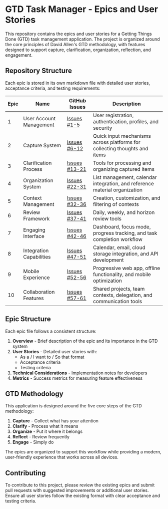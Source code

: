 # GTD Task Manager - Epics and User Stories

This repository contains the epics and user stories for a Getting Things Done (GTD) task management application. The project is organized around the core principles of David Allen's GTD methodology, with features designed to support capture, clarification, organization, reflection, and engagement.

## Repository Structure

Each epic is stored in its own markdown file with detailed user stories, acceptance criteria, and testing requirements:

| Epic | Name | GitHub Issues | Description |
|------|------|--------------|-------------|
| 1 | User Account Management | [Issues #1-5](https://github.com/imramugh/gtd-task-manager-epics/issues?q=is%3Aissue+label%3Aepic-1) | User registration, authentication, profiles, and security |
| 2 | Capture System | [Issues #6-12](https://github.com/imramugh/gtd-task-manager-epics/issues?q=is%3Aissue+label%3Aepic-2) | Quick input mechanisms across platforms for collecting thoughts and items |
| 3 | Clarification Process | [Issues #13-21](https://github.com/imramugh/gtd-task-manager-epics/issues?q=is%3Aissue+label%3Aepic-3) | Tools for processing and organizing captured items |
| 4 | Organization System | [Issues #22-31](https://github.com/imramugh/gtd-task-manager-epics/issues?q=is%3Aissue+label%3Aepic-4) | List management, calendar integration, and reference material organization |
| 5 | Context Management | [Issues #32-36](https://github.com/imramugh/gtd-task-manager-epics/issues?q=is%3Aissue+label%3Aepic-5) | Creation, customization, and filtering of contexts |
| 6 | Review Framework | [Issues #37-41](https://github.com/imramugh/gtd-task-manager-epics/issues?q=is%3Aissue+label%3Aepic-6) | Daily, weekly, and horizon review tools |
| 7 | Engaging Interface | [Issues #42-46](https://github.com/imramugh/gtd-task-manager-epics/issues?q=is%3Aissue+label%3Aepic-7) | Dashboard, focus mode, progress tracking, and task completion workflow |
| 8 | Integration Capabilities | [Issues #47-51](https://github.com/imramugh/gtd-task-manager-epics/issues?q=is%3Aissue+label%3Aepic-8) | Calendar, email, cloud storage integration, and API development |
| 9 | Mobile Experience | [Issues #52-56](https://github.com/imramugh/gtd-task-manager-epics/issues?q=is%3Aissue+label%3Aepic-9) | Progressive web app, offline functionality, and mobile optimization |
| 10 | Collaboration Features | [Issues #57-61](https://github.com/imramugh/gtd-task-manager-epics/issues?q=is%3Aissue+label%3Aepic-10) | Shared projects, team contexts, delegation, and communication tools |

## Epic Structure

Each epic file follows a consistent structure:

1. **Overview** - Brief description of the epic and its importance in the GTD system
2. **User Stories** - Detailed user stories with:
   - As a / I want to / So that format
   - Acceptance criteria
   - Testing criteria
3. **Technical Considerations** - Implementation notes for developers
4. **Metrics** - Success metrics for measuring feature effectiveness

## GTD Methodology

This application is designed around the five core steps of the GTD methodology:

1. **Capture** - Collect what has your attention
2. **Clarify** - Process what it means
3. **Organize** - Put it where it belongs
4. **Reflect** - Review frequently
5. **Engage** - Simply do

The epics are organized to support this workflow while providing a modern, user-friendly experience that works across all devices.

## Contributing

To contribute to this project, please review the existing epics and submit pull requests with suggested improvements or additional user stories. Ensure all user stories follow the existing format with clear acceptance and testing criteria.
